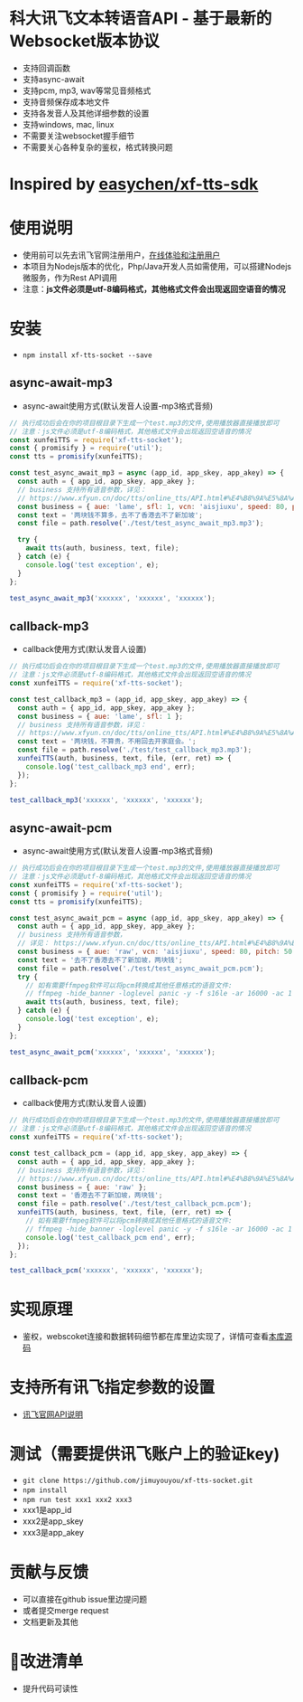 # 科大讯飞文本转语音API - 基于最新的Websocket版本协议
- 支持回调函数
- 支持async-await
- 支持pcm, mp3, wav等常见音频格式
- 支持音频保存成本地文件
- 支持各发音人及其他详细参数的设置
- 支持windows, mac, linux
- 不需要关注websocket握手细节
- 不需要关心各种复杂的鉴权，格式转换问题

# Inspired by [easychen/xf-tts-sdk](https://github.com/easychen/xf-tts-sdk)

# 使用说明
- 使用前可以先去讯飞官网注册用户，[在线体验和注册用户](https://www.xfyun.cn/services/online_tts)
- 本项目为Nodejs版本的优化，Php/Java开发人员如需使用，可以搭建Nodejs微服务，作为Rest API调用
- 注意：**js文件必须是utf-8编码格式，其他格式文件会出现返回空语音的情况**

# 安装
- `npm install xf-tts-socket --save`

## async-await-mp3
- async-await使用方式(默认发音人设置-mp3格式音频)
```js
// 执行成功后会在你的项目根目录下生成一个test.mp3的文件,使用播放器直接播放即可
// 注意：js文件必须是utf-8编码格式，其他格式文件会出现返回空语音的情况
const xunfeiTTS = require('xf-tts-socket');
const { promisify } = require('util');
const tts = promisify(xunfeiTTS);

const test_async_await_mp3 = async (app_id, app_skey, app_akey) => {
  const auth = { app_id, app_skey, app_akey };
  // business 支持所有语音参数，详见： 
  // https://www.xfyun.cn/doc/tts/online_tts/API.html#%E4%B8%9A%E5%8A%A1%E5%8F%82%E6%95%B0%E8%AF%B4%E6%98%8E-business
  const business = { aue: 'lame', sfl: 1, vcn: 'aisjiuxu', speed: 80, pitch: 50 };
  const text = '两块钱不算多，去不了香港去不了新加坡';
  const file = path.resolve('./test/test_async_await_mp3.mp3');

  try {
    await tts(auth, business, text, file);
  } catch (e) {
    console.log('test exception', e);
  }
};

test_async_await_mp3('xxxxxx', 'xxxxxx', 'xxxxxx');
```

## callback-mp3
- callback使用方式(默认发音人设置)
```js
// 执行成功后会在你的项目根目录下生成一个test.mp3的文件,使用播放器直接播放即可
// 注意：js文件必须是utf-8编码格式，其他格式文件会出现返回空语音的情况
const xunfeiTTS = require('xf-tts-socket');

const test_callback_mp3 = (app_id, app_skey, app_akey) => {
  const auth = { app_id, app_skey, app_akey };
  const business = { aue: 'lame', sfl: 1 };
  // business 支持所有语音参数，详见： 
  // https://www.xfyun.cn/doc/tts/online_tts/API.html#%E4%B8%9A%E5%8A%A1%E5%8F%82%E6%95%B0%E8%AF%B4%E6%98%8E-business
  const text = '两块钱，不算贵，不用回去开家庭会。';
  const file = path.resolve('./test/test_callback_mp3.mp3');
  xunfeiTTS(auth, business, text, file, (err, ret) => {
    console.log('test_callback_mp3 end', err);
  });
};

test_callback_mp3('xxxxxx', 'xxxxxx', 'xxxxxx');
```

## async-await-pcm
- async-await使用方式(默认发音人设置-mp3格式音频)
```js
// 执行成功后会在你的项目根目录下生成一个test.mp3的文件,使用播放器直接播放即可
// 注意：js文件必须是utf-8编码格式，其他格式文件会出现返回空语音的情况
const xunfeiTTS = require('xf-tts-socket');
const { promisify } = require('util');
const tts = promisify(xunfeiTTS);

const test_async_await_pcm = async (app_id, app_skey, app_akey) => {
  const auth = { app_id, app_skey, app_akey };
  // business 支持所有语音参数，
  // 详见： https://www.xfyun.cn/doc/tts/online_tts/API.html#%E4%B8%9A%E5%8A%A1%E5%8F%82%E6%95%B0%E8%AF%B4%E6%98%8E-business
  const business = { aue: 'raw', vcn: 'aisjiuxu', speed: 80, pitch: 50 };
  const text = '去不了香港去不了新加坡，两块钱';
  const file = path.resolve('./test/test_async_await_pcm.pcm');
  try {
    // 如有需要ffmpeg软件可以将pcm转换成其他任意格式的语音文件: 
    // ffmpeg -hide_banner -loglevel panic -y -f s16le -ar 16000 -ac 1 -i test_async_await_pcm.pcm test_async_await_pcm.mp3
    await tts(auth, business, text, file);
  } catch (e) {
    console.log('test exception', e);
  }
};

test_async_await_pcm('xxxxxx', 'xxxxxx', 'xxxxxx');
```

## callback-pcm
- callback使用方式(默认发音人设置)
```js
// 执行成功后会在你的项目根目录下生成一个test.mp3的文件,使用播放器直接播放即可
// 注意：js文件必须是utf-8编码格式，其他格式文件会出现返回空语音的情况
const xunfeiTTS = require('xf-tts-socket');

const test_callback_pcm = (app_id, app_skey, app_akey) => {
  const auth = { app_id, app_skey, app_akey };
  // business 支持所有语音参数，详见：
  // https://www.xfyun.cn/doc/tts/online_tts/API.html#%E4%B8%9A%E5%8A%A1%E5%8F%82%E6%95%B0%E8%AF%B4%E6%98%8E-business
  const business = { aue: 'raw' };
  const text = '香港去不了新加坡，两块钱';
  const file = path.resolve('./test/test_callback_pcm.pcm');
  xunfeiTTS(auth, business, text, file, (err, ret) => {
    // 如有需要ffmpeg软件可以将pcm转换成其他任意格式的语音文件: 
    // ffmpeg -hide_banner -loglevel panic -y -f s16le -ar 16000 -ac 1 -i test_callback_pcm.pcm test_callback_pcm.mp3
    console.log('test_callback_pcm end', err);
  });
};

test_callback_pcm('xxxxxx', 'xxxxxx', 'xxxxxx');
```

# 实现原理
- 鉴权，webscoket连接和数据转码细节都在库里边实现了，详情可查看[本库源码](https://github.com/jimuyouyou/xf-tts-socket)

# 支持所有讯飞指定参数的设置
- [讯飞官网API说明](https://www.xfyun.cn/doc/tts/online_tts/API.html#%E6%8E%A5%E5%8F%A3%E8%B0%83%E7%94%A8%E6%B5%81%E7%A8%8B)

# 测试（需要提供讯飞账户上的验证key)
- `git clone https://github.com/jimuyouyou/xf-tts-socket.git`
- `npm install`
- `npm run test xxx1 xxx2 xxx3`
- xxx1是app_id
- xxx2是app_skey
- xxx3是app_akey

# 贡献与反馈
- 可以直接在github issue里边提问题
- 或者提交merge request
- 文档更新及其他

# 改进清单
- 提升代码可读性